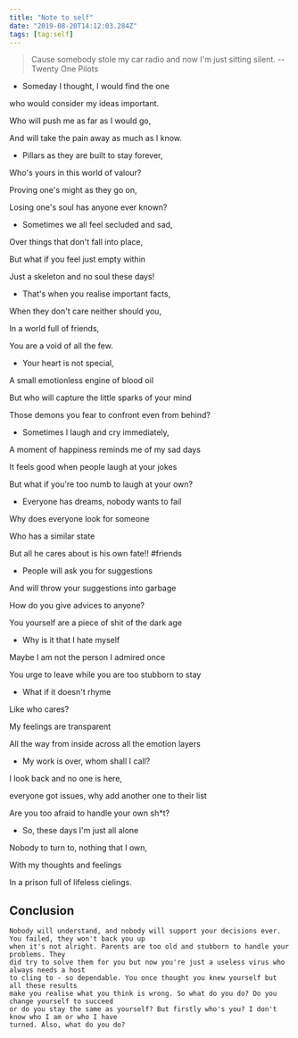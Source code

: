 ```yaml
---
title: "Note to self"
date: "2019-08-20T14:12:03.284Z"
tags: [tag:self]
---
```


> Cause somebody stole my car radio and now I'm just sitting silent.
> -- Twenty One Pilots


- Someday I thought, I would find the one

who would consider my ideas important.

Who will push me as far as I would go,

And will take the pain away as much as I know.

- Pillars as they are built to stay forever,

Who's yours in this world of valour?

Proving one's might as they go on,

Losing one's soul has anyone ever known?

- Sometimes we all feel secluded and sad,

Over things that don't fall into place,

But what if you feel just empty within

Just a skeleton and no soul these days!

- That's when you realise important facts,

When they don't care neither should you,

In a world full of friends,

You are a void of all the few.

- Your heart is not special,

A small emotionless engine of blood oil

But who will capture the little sparks of your mind

Those demons you fear to confront even from behind?

- Sometimes I laugh and cry immediately,

A moment of happiness reminds me of my sad days

It feels good when people laugh at your jokes

But what if you're too numb to laugh at your own?

- Everyone has dreams, nobody wants to fail

Why does everyone look for someone

Who has a similar state

But all he cares about is his own fate!! #friends

- People will ask you for suggestions

And will throw your suggestions into garbage

How do you give advices to anyone?

You yourself are a piece of shit of the dark age

- Why is it that I hate myself

Maybe I am not the person I admired once

You urge to leave while you are too stubborn to stay


- What if it doesn't rhyme

Like who cares?

My feelings are transparent

All the way from inside across all the emotion layers

- My work is over, whom shall I call? 

I look back and no one is here, 

everyone got issues, why add another one to their list

Are you too afraid to handle your own sh*t?

- So, these days I'm just all alone

Nobody to turn to, nothing that I own,

With my thoughts and feelings 

In a prison full of lifeless cielings.


## Conclusion
```
Nobody will understand, and nobody will support your decisions ever. You failed, they won't back you up
when it's not alright. Parents are too old and stubborn to handle your problems. They
did try to solve them for you but now you're just a useless virus who always needs a host
to cling to - so dependable. You once thought you knew yourself but all these results
make you realise what you think is wrong. So what do you do? Do you change yourself to succeed 
or do you stay the same as yourself? But firstly who's you? I don't know who I am or who I have
turned. Also, what do you do?
```

